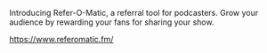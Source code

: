 Introducing Refer-O-Matic, a referral tool for podcasters. Grow your audience by rewarding your fans for sharing your show.

https://www.referomatic.fm/
